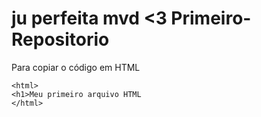 # ju perfeita mvd <3 Primeiro-Repositorio

Para copiar o código em HTML
````
<html>
<h1>Meu primeiro arquivo HTML
</html>
````

